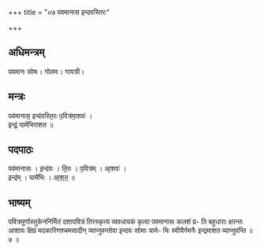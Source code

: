 +++
title = "०७ पवमानास इन्दवस्तिरः"

+++
## अधिमन्त्रम्
पवमानः सोमः। गोतमः। गायत्री।

## मन्त्रः
पव॑मानास॒ इन्द॑वस्ति॒रः प॒वित्र॑मा॒शवः॑ ।  
इन्द्रं॒ यामे॑भिराशत ॥

## पदपाठः
पव॑मानासः । इन्द॑वः । ति॒रः । प॒वित्र॑म् । आ॒शवः॑ ।  
इन्द्र॑म् । यामे॑भिः । आ॒श॒त॒ ॥

## भाष्यम्
पवित्रमूर्णास्तुकेननिर्मितं दशापवित्रं तिरस्कृत्य व्यवधायकं कृत्वा पवमानासः कलशं प्र- ति बहुधाराः क्षरन्तः आशावः क्षिप्रं मदकारिणश्चमसादीन् व्याप्नुवन्तोवा इन्दवः सोमाः यामे- भिः स्वीयैर्गमनैः इन्द्रमाशत व्याप्नुवन्ति ॥ ७ ॥